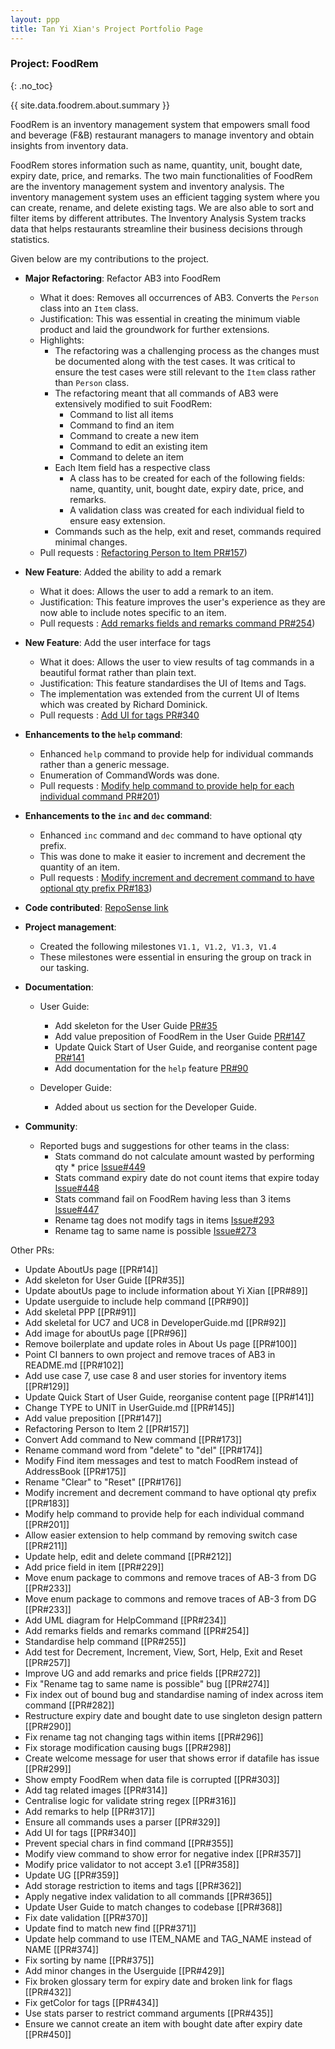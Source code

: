 ```yaml
---
layout: ppp
title: Tan Yi Xian's Project Portfolio Page
---
```


<!-- markdownlint-disable-next-line blanks-around-headers -->
### Project: FoodRem
{: .no_toc}

<!-- markdownlint-disable-next-line proper-names -->
{{ site.data.foodrem.about.summary }}

FoodRem is an inventory management system that empowers small food and beverage (F&B) restaurant managers to manage inventory and obtain insights from inventory data.

FoodRem stores information such as name, quantity, unit, bought date, expiry date, price, and remarks.
The two main functionalities of FoodRem are the inventory management system and inventory analysis.
The inventory management system uses an efficient tagging system where you can create, rename, and delete existing tags. We are also able to sort and filter items by different attributes.
The Inventory Analysis System tracks data that helps restaurants streamline their business decisions through statistics.

Given below are my contributions to the project.

* **Major Refactoring**: Refactor AB3 into FoodRem

  * What it does: Removes all occurrences of AB3. Converts the `Person` class into an `Item` class.
  * Justification: This was essential in creating the minimum viable product and laid the groundwork for further extensions.
  * Highlights:
    * The refactoring was a challenging process as the changes must be documented along with the test cases. It was critical to ensure the test cases were still relevant to the `Item` class rather than `Person` class.
    * The refactoring meant that all commands of AB3 were extensively modified to suit FoodRem:
      * Command to list all items
      * Command to find an item
      * Command to create a new item
      * Command to edit an existing item
      * Command to delete an item
    * Each Item field has a respective class
      * A class has to be created for each of the following fields: name, quantity, unit, bought date, expiry date, price, and remarks.
      * A validation class was created for each individual field to ensure easy extension.
    * Commands such as the help, exit and reset, commands required minimal changes.
  * Pull requests : [Refactoring Person to Item PR\#157](https://github.com/AY2223S1-CS2103T-W16-2/tp/pull/157))

* **New Feature**: Added the ability to add a remark

  * What it does: Allows the user to add a remark to an item.
  * Justification: This feature improves the user's experience as they are now able to include notes specific to an item.
  * Pull requests : [Add remarks fields and remarks command PR#254](https://github.com/AY2223S1-CS2103T-W16-2/tp/pull/254))

* **New Feature**: Add the user interface for tags
  * What it does: Allows the user to view results of tag commands in a beautiful format rather than plain text.
  * Justification: This feature standardises the UI of Items and Tags.
  * The implementation was extended from the current UI of Items which was created by Richard Dominick.
  * Pull requests : [Add UI for tags PR#340](https://github.com/AY2223S1-CS2103T-W16-2/tp/pull/340)

* **Enhancements to the `help` command**:

  * Enhanced `help` command to provide help for individual commands rather than a generic message.
  * Enumeration of CommandWords was done.
  * Pull requests : [Modify help command to provide help for each individual command PR#201](https://github.com/AY2223S1-CS2103T-W16-2/tp/pull/201))

* **Enhancements to the `inc` and `dec` command**:

  * Enhanced `inc` command and `dec` command to have optional qty prefix.
  * This was done to make it easier to increment and decrement the quantity of an item.
  * Pull requests : [Modify increment and decrement command to have optional qty prefix PR#183](https://github.com/AY2223S1-CS2103T-W16-2/tp/pull/183))

* **Code contributed**: [RepoSense link](https://nus-cs2103-ay2223s1.github.io/tp-dashboard/?search=&sort=groupTitle&sortWithin=title&timeframe=commit&mergegroup=&groupSelect=groupByRepos&breakdown=true&checkedFileTypes=docs~functional-code~test-code~other&since=2022-09-16&tabOpen=true&tabType=authorship&tabAuthor=yixiann&tabRepo=AY2223S1-CS2103T-W16-2%2Ftp%5Bmaster%5D&authorshipIsMergeGroup=false&authorshipFileTypes=docs~functional-code~test-code~other&authorshipIsBinaryFileTypeChecked=false&authorshipIsIgnoredFilesChecked=false)

* **Project management**:

  * Created the following milestones `V1.1, V1.2, V1.3, V1.4`
  * These milestones were essential in ensuring the group on track in our tasking.

* **Documentation**:

  * User Guide:
    * Add skeleton for the User Guide [PR#35](https://github.com/AY2223S1-CS2103T-W16-2/tp/pull/35)
    * Add value preposition of FoodRem in the User Guide [PR#147](https://github.com/AY2223S1-CS2103T-W16-2/tp/pull/147)
    * Update Quick Start of User Guide, and reorganise content page [PR#141](https://github.com/AY2223S1-CS2103T-W16-2/tp/pull/141)
    * Add documentation for the `help` feature [PR#90](https://github.com/AY2223S1-CS2103T-W16-2/tp/pull/90)

  * Developer Guide:
    * Added about us section for the Developer Guide.

* **Community**:

  * Reported bugs and suggestions for other teams in the class:
    * Stats command do not calculate amount wasted by performing qty * price [Issue#449](https://github.com/AY2223S1-CS2103T-W16-2/tp/issues/449)
    * Stats command expiry date do not count items that expire today [Issue#448](https://github.com/AY2223S1-CS2103T-W16-2/tp/issues/448)
    * Stats command fail on FoodRem having less than 3 items [Issue#447](https://github.com/AY2223S1-CS2103T-W16-2/tp/issues/447)
    * Rename tag does not modify tags in items [Issue#293](https://github.com/AY2223S1-CS2103T-W16-2/tp/issues/293)
    * Rename tag to same name is possible [Issue#273](https://github.com/AY2223S1-CS2103T-W16-2/tp/issues/273)

Other PRs:

* Update AboutUs page [[PR#14]]
* Add skeleton for User Guide [[PR#35]]
* Update aboutUs page to include information about Yi Xian [[PR#89]]
* Update userguide to include help command [[PR#90]]
* Add skeletal PPP [[PR#91]]
* Add skeletal for UC7 and UC8 in DeveloperGuide.md [[PR#92]]
* Add image for aboutUs page [[PR#96]]
* Remove boilerplate and update roles in About Us page [[PR#100]]
* Point CI banners to own project and remove traces of AB3 in README.md [[PR#102]]
* Add use case 7, use case 8 and user stories for inventory items [[PR#129]]
* Update Quick Start of User Guide, reorganise content page [[PR#141]]
* Change TYPE to UNIT in UserGuide.md [[PR#145]]
* Add value preposition [[PR#147]]
* Refactoring Person to Item 2 [[PR#157]]
* Convert Add command to New command [[PR#173]]
* Rename command word from \"delete\" to \"del\" [[PR#174]]
* Modify Find item messages and test to match FoodRem instead of AddressBook [[PR#175]]
* Rename \"Clear\" to \"Reset\" [[PR#176]]
* Modify increment and decrement command to have optional qty prefix [[PR#183]]
* Modify help command to provide help for each individual command [[PR#201]]
* Allow easier extension to help command by removing switch case [[PR#211]]
* Update help, edit and delete command [[PR#212]]
* Add price field in item [[PR#229]]
* Move enum package to commons and remove traces of AB-3 from DG [[PR#233]]
* Move enum package to commons and remove traces of AB-3 from DG [[PR#233]]
* Add UML diagram for HelpCommand [[PR#234]]
* Add remarks fields and remarks command [[PR#254]]
* Standardise help command [[PR#255]]
* Add test for Decrement, Increment, View, Sort, Help, Exit and Reset [[PR#257]]
* Improve UG and add remarks and price fields [[PR#272]]
* Fix \"Rename tag to same name is possible\" bug [[PR#274]]
* Fix index out of bound bug and standardise naming of index across item command [[PR#282]]
* Restructure expiry date and bought date to use singleton design pattern [[PR#290]]
* Fix rename tag not changing tags within items [[PR#296]]
* Fix storage modification causing bugs [[PR#298]]
* Create welcome message for user that shows error if datafile has issue [[PR#299]]
* Show empty FoodRem when data file is corrupted [[PR#303]]
* Add tag related images [[PR#314]]
* Centralise logic for validate string regex [[PR#316]]
* Add remarks to help [[PR#317]]
* Ensure all commands uses a parser [[PR#329]]
* Add UI for tags [[PR#340]]
* Prevent special chars in find command [[PR#355]]
* Modify view command to show error for negative index [[PR#357]]
* Modify price validator to not accept 3.e1 [[PR#358]]
* Update UG [[PR#359]]
* Add storage restriction to items and tags [[PR#362]]
* Apply negative index validation to all commands [[PR#365]]
* Update User Guide to match changes to codebase [[PR#368]]
* Fix date validation [[PR#370]]
* Update find to match new find [[PR#371]]
* Update help command to use ITEM_NAME and TAG_NAME instead of NAME [[PR#374]]
* Fix sorting by name [[PR#375]]
* Add minor changes in the Userguide [[PR#429]]
* Fix broken glossary term for expiry date and broken link for flags [[PR#432]]
* Fix getColor for tags [[PR#434]]
* Use stats parser to restrict command arguments [[PR#435]]
* Ensure we cannot create an item with bought date after expiry date [[PR#450]]
